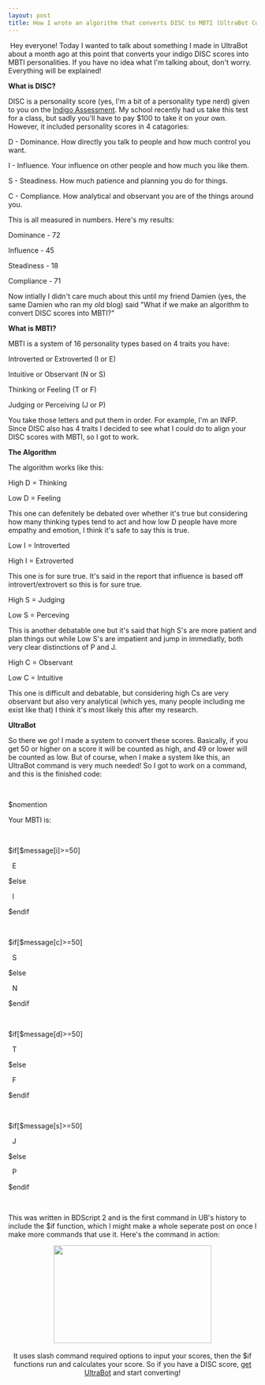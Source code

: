 ```yaml
---
layout: post
title: How I wrote an algorithm that converts DISC to MBTI (UltraBot Command)
---
```


<p>&nbsp;Hey everyone! Today I wanted to talk about something I made in UltraBot about a month ago at this point that converts your indigo DISC scores into MBTI personalities. If you have no idea what I'm talking about, don't worry. Everything will be explained!</p><p><b>What is DISC?</b></p><p>DISC is a personality score (yes, I'm a bit of a personality type nerd) given to you on the <a href="https://indigoeducationcompany.com/indigo-assessment/">Indigo Assessment</a>. My school recently had us take this test for a class, but sadly you'll have to pay $100 to take it on your own. However, it included personality scores in 4 catagories:</p><p>D - Dominance. How directly you talk to people and how much control you want.</p><p>I - Influence. Your influence on other people and how much you like them.</p><p>S - Steadiness. How much patience and planning you do for things.</p><p>C - Compliance. How analytical and observant you are of the things around you.</p><p>This is all measured in numbers. Here's my results:</p><p>Dominance - 72</p><p>Influence - 45</p><p>Steadiness - 18</p><p>Compliance - 71</p><p>Now intially I didn't care much about this until my friend Damien (yes, the same Damien who ran my old blog) said "What if we make an algorithm to convert DISC scores into MBTI?"</p><p><b>What is MBTI?</b></p><p>MBTI is a system of 16 personality types based on 4 traits you have:</p><p>Introverted or Extroverted (I or E)</p><p>Intuitive or Observant (N or S)</p><p>Thinking or Feeling (T or F)</p><p>Judging or Perceiving (J or P)</p><p>You take those letters and put them in order. For example, I'm an INFP. Since DISC also has 4 traits I decided to see what I could do to align your DISC scores with MBTI, so I got to work.</p><p><b>The Algorithm</b></p><p>The algorithm works like this:</p><p>High D = Thinking</p><p>Low D = Feeling</p><p>This one can defenitely be debated over whether it's true but considering how many thinking types tend to act and how low D people have more empathy and emotion, I think it's safe to say this is true.</p><p>Low I = Introverted</p><p>High I = Extroverted</p><p>This one is for sure true. It's said in the report that influence is based off introvert/extrovert so this is for sure true.</p><p>High S = Judging</p><p>Low S = Perceving</p><p>This is another debatable one but it's said that high S's are more patient and plan things out while Low S's are impatient and jump in immediatly, both very clear distinctions of P and J.</p><p>High C = Observant</p><p>Low C = Intuitive</p><p>This one is difficult and debatable, but considering high Cs are very observant but also very analytical (which yes, many people including me exist like that) I think it's most likely this after my research.</p><p><b>UltraBot</b></p><p>So there we go! I made a system to convert these scores. Basically, if you get 50 or higher on a score it will be counted as high, and 49 or lower will be counted as low. But of course, when I make a system like this, an UltraBot command is very much needed! So I got to work on a command, and this is the finished code:</p><p><br /></p><p>$nomention</p><p>Your MBTI is:</p><p><br /></p><p>$if[$message[i]&gt;=50]</p><p>&nbsp; E</p><p>$else</p><p>&nbsp; I</p><p>$endif</p><p><br /></p><p>$if[$message[c]&gt;=50]</p><p>&nbsp; S</p><p>$else</p><p>&nbsp; N</p><p>$endif</p><p><br /></p><p>$if[$message[d]&gt;=50]</p><p>&nbsp; T</p><p>$else</p><p>&nbsp; F</p><p>$endif</p><p><br /></p><p>$if[$message[s]&gt;=50]</p><p>&nbsp; J</p><p>$else</p><p>&nbsp; P</p><p>$endif</p><p><br /></p><p>This was written in BDScript 2 and is the first command in UB's history to include the $if function, which I might make a whole seperate post on once I make more commands that use it. Here's the command in action:</p><p></p><div class="separator" style="clear: both; text-align: center;"><a href="https://blogger.googleusercontent.com/img/a/AVvXsEgIDK5pk4_Lo7iO5QprxI2dbaLcGw9fS-hCtkXBeDxEAxdGLeAyETnBOVNuR6ocASPyD3VYcLEq1jZeclBX9Sj474BH8wdmF8258cEOtgC3byj5HA3PNHq7VlPjS38wsOsDi2EBXYA5KmkPIXMs3VSqJsXhfSzrOc45TPPVJp_Y8Cs_k07FIBqc5jiJHs8" style="margin-left: 1em; margin-right: 1em;"><img alt="" height="198" src="https://blogger.googleusercontent.com/img/a/AVvXsEgIDK5pk4_Lo7iO5QprxI2dbaLcGw9fS-hCtkXBeDxEAxdGLeAyETnBOVNuR6ocASPyD3VYcLEq1jZeclBX9Sj474BH8wdmF8258cEOtgC3byj5HA3PNHq7VlPjS38wsOsDi2EBXYA5KmkPIXMs3VSqJsXhfSzrOc45TPPVJp_Y8Cs_k07FIBqc5jiJHs8" width="320" /></a></div><div class="separator" style="clear: both; text-align: center;"><br /></div><div class="separator" style="clear: both; text-align: center;">It uses slash command required options to input your scores, then the $if functions run and calculates your score. So if you have a DISC score,&nbsp;<a href="https://combinesoldier14.blogspot.com/p/ultrabot-links-faq.html">get UltraBot</a> and start converting!</div><br /><br /><p></p><div><br /></div><p><br /></p>